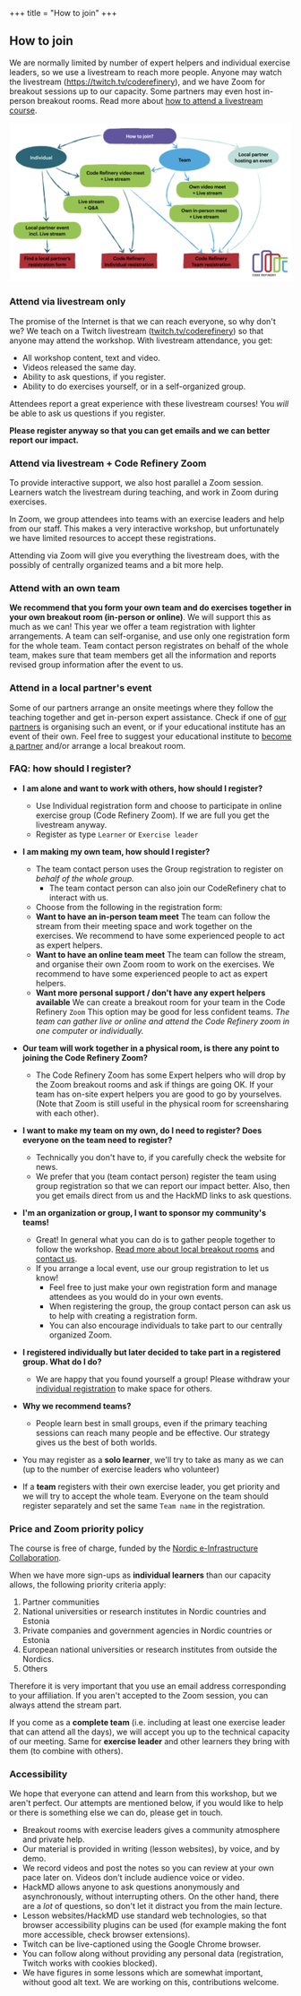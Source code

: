 +++
title = "How to join"
+++

## How to join

We are normally limited by number of expert helpers and individual
exercise leaders, so we use a livestream to reach more people.  Anyone
may watch the livestream (<https://twitch.tv/coderefinery>), and we
have Zoom for breakout sessions up to our capacity.  Some partners may
even host in-person breakout rooms.  Read more about [how to attend a
livestream
course](https://coderefinery.github.io/manuals/how-to-attend-stream/).

<img src="CR_WS_Register_FAQ.001.png" alt="Registering flowchart">

### Attend via livestream only

The promise of the Internet is that we can reach everyone, so why
don't we?  We teach on a Twitch livestream
([twitch.tv/coderefinery](https://twitch.tv/coderefinery)) so that
anyone may attend the workshop.  With livestream attendance, you get:
- All workshop content, text and video.
- Videos released the same day.
- Ability to ask questions, if you register.
- Ability to do exercises yourself, or in a self-organized group.

Attendees report a great experience with these livestream courses!
You *will* be able to ask us questions if you register.

**Please register anyway so that you can get emails and we can better
report our impact.**

### Attend via livestream + Code Refinery Zoom

To provide interactive support, we also host parallel a Zoom session.
Learners watch the livestream during teaching, and work in Zoom during
exercises.

In Zoom, we group attendees into teams with an exercise leaders and
help from our staff. This makes a very interactive workshop, but
unfortunately we have limited resources to accept these
registrations.

Attending via Zoom will give you everything the livestream does, with
the possibly of centrally organized teams and a bit more help.

### Attend with an own team

**We recommend that you form your own team and do exercises together
in your own breakout room (in-person or online)**.  We will support
this as much as we can!
This year we offer a team registration with lighter arrangements. 
A team can self-organise, and use only one registration 
form for the whole team. Team contact person registrates on behalf 
of the whole team, makes sure that team members get all the 
information and reports revised group information after the event to us.


### Attend in a local partner's event

Some of our partners arrange an onsite meetings where they follow 
the teaching together and get in-person expert assistance. 
Check if one of 
[our partners](https://coderefinery.github.io/2022-09-20-workshop/#partners) 
is organising such an event, or if your educational institute has 
an event of their own. Feel free to suggest your educational institute to 
[become a partner](https://coderefinery.org/organization/partners/#joining-as-a-partner) 
and/or arrange a local breakout room.


### FAQ: how should I register?

- **I am alone and want to work with others, how should I register?**
  - Use Individual registration form and choose to participate in 
    online exercise group (Code Refinery Zoom). If we are full you 
    get the livestream anyway.
  - Register as type ``Learner`` or ``Exercise leader``
- **I am making my own team, how should I register?**
  - The team contact person uses the Group registration to register on 
    *behalf of the whole group.*
    - The team contact person can also join our CodeRefinery chat to interact with us.
  - Choose from the following in the registration form:
  - **Want to have an in-person team meet**
    The team can follow the stream from their meeting space and work together
    on the exercises. We recommend to have some experienced people to act as
    expert helpers.
  - **Want to have an online team meet**
    The team can follow the stream, and organise their own Zoom room to work 
    on the exercises. We recommend to have some experienced people to act as
    expert helpers.
  - **Want more personal support / don't have any expert helpers available**
    We can create a breakout room for your team in the Code Refinery `Zoom`
    This option may be good for less confident teams.
    *The team can gather live or online and attend the Code Refinery zoom in one computer or individually.*
- **Our team will work together in a physical room, is there any point to joining the Code Refinery Zoom?**
  - The Code Refinery Zoom has some Expert helpers who will drop by 
    the Zoom breakout rooms and ask if things are going OK. 
    If your team has on-site expert helpers you are good to go by yourselves.
    (Note that Zoom is still useful in the physical room for screensharing with each other).
- **I want to make my team on my own, do I need to register? Does everyone on the team need to register?**
  - Technically you don't have to, if you carefully check the website
    for news.
  - We prefer that you (team contact person) register the team using 
    group registration so that we can report our impact better.
    Also, then you get emails direct from us and the HackMD links to
    ask questions.
- **I'm an organization or group, I want to sponsor my community's teams!**
  - Great! In general what you can do is to gather people together to follow the workshop. 
    [Read more about local breakout rooms](https://coderefinery.github.io/manuals/local-breakout-rooms/)
    and [contact us](https://coderefinery.github.io/manuals/chat/).
  - If you arrange a local event, use our group registration to let us know!
    - Feel free to just make your own registration form and manage attendees 
      as you would do in your own events. 
    - When registering the group, the group contact person can ask us to help with creating a registration form. 
    - You can also encourage individuals to take part to our centrally organized Zoom.
- **I registered individually but later decided to take part in a registered group. What do I do?**
  - We are happy that you found yourself a group! Please withdraw 
    your [individual registration](https://indico.neic.no/event/226/registrations/)
    to make space for others.
- **Why we recommend teams?**
  - People learn best in small groups, even if the primary teaching
    sessions can reach many people and be effective.  Our strategy
    gives us the best of both worlds.



- You may register as a **solo learner**, we'll try to take as many as
  we can (up to the number of exercise leaders who volunteer)
- If a **team** registers with their own exercise leader, you get
  priority and we will try to accept the whole team.  Everyone on the
  team should register separately and set the same `Team name` in the
  registration.

### Price and Zoom priority policy

The course is free of charge, funded by the [Nordic e-Infrastructure
Collaboration](https://neic.no/).

When we have more sign-ups as **individual learners** than our capacity allows, the following priority criteria apply:

1. Partner communities
2. National universities or research institutes in Nordic countries and Estonia
3. Private companies and government agencies in Nordic countries or Estonia
4. European national universities or research institutes from outside the Nordics.
5. Others

Therefore it is very important that you use an email address
corresponding to your affiliation.  If you aren't accepted to the Zoom
session, you can always attend the stream part.

If you come as a **complete team** (i.e. including at least one
exercise leader that can attend all the days), we will accept you up
to the technical capacity of our meeting.  Same for **exercise
leader** and other learners they bring with them (to combine with
others).


### Accessibility

We hope that everyone can attend and learn from this workshop, but we
aren't perfect.  Our attempts are mentioned below, if you would like
to help or there is something else we can do, please get in touch.

* Breakout rooms with exercise leaders gives a community atmosphere
  and private help.
* Our material is provided in writing (lesson websites), by voice, and
  by demo.
* We record videos and post the notes so you can review at your own
  pace later on.  Videos don't include audience voice or video.
* HackMD allows anyone to ask questions anonymously and
  asynchronously, without interrupting others.  On the other hand,
  there are a *lot* of questions, so don't let it distract you from
  the main lecture.
* Lesson websites/HackMD use standard web technologies, so that
  browser accessibility plugins can be used (for example making the
  font more accessible, check browser extensions).
* Twitch can be live-captioned using the Google Chrome browser.
* You can follow along without providing any personal data
  (registration, Twitch works with cookies blocked).
* We have figures in some lessons which are somewhat important,
  without good alt text.  We are working on this, contributions
  welcome.
